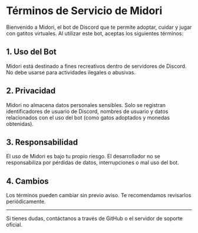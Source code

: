 # Términos de Servicio de Midori

Bienvenido a Midori, el bot de Discord que te permite adoptar, cuidar y jugar con gatitos virtuales. Al utilizar este bot, aceptas los siguientes términos:

## 1. Uso del Bot
Midori está destinado a fines recreativos dentro de servidores de Discord. No debe usarse para actividades ilegales o abusivas.

## 2. Privacidad
Midori no almacena datos personales sensibles. Solo se registran identificadores de usuario de Discord, nombres de usuario y datos relacionados con el uso del bot (como gatos adoptados y monedas obtenidas).

## 3. Responsabilidad
El uso de Midori es bajo tu propio riesgo. El desarrollador no se responsabiliza por pérdidas de datos, interrupciones o mal uso del bot.

## 4. Cambios
Los términos pueden cambiar sin previo aviso. Te recomendamos revisarlos periódicamente.

---

Si tienes dudas, contáctanos a través de GitHub o el servidor de soporte oficial.
